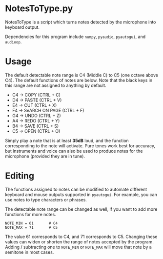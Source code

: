 # NotesToType.py

NotesToType is a script which turns notes detected by the microphone into keyboard output. 

Dependencies for this program include `numpy`, `pyaudio`, `pyautogui`, and `audioop`.

# Usage

The default detectable note range is C4 (Middle C) to C5 (one octave above C4). The default functions of notes are below. Note that the black keys in this range are not assigned to anything by default.

* C4 -> COPY (CTRL + C)
* D4 -> PASTE (CTRL + V)
* E4 -> CUT (CTRL + X)
* F4 -> SeARCH ON PAGE (CTRL + F)
* G4 -> UNDO (CTRL + Z)
* A4 -> REDO (CTRL + Y)
* B4 -> SAVE (CTRL + S)
* C5 -> OPEN (CTRL + O)

Simply play a note that is at least **35dB** loud, and the function corresponding to the note will activate. Pure tones work best for accuracy, but instruments and voice can also be used to produce notes for the microphone (provided they are in tune).

# Editing

The functions assigned to notes can be modified to automate different keyboard and mouse outputs supported in `pyautogui`. For example, you can use notes to type characters or phrases.


The detectable note range can be changed as well, if you want to add more functions for more notes.


```
NOTE_MIN = 61       # C4
NOTE_MAX = 71       # C5
```

The value 61 corresponds to C4, and 71 corresponds to C5. Changing these values can widen or shorten the range of notes accepted by the program. Adding / subtracting one to `NOTE_MIN` or `NOTE_MAX` will move that note by a semitone in most cases. 